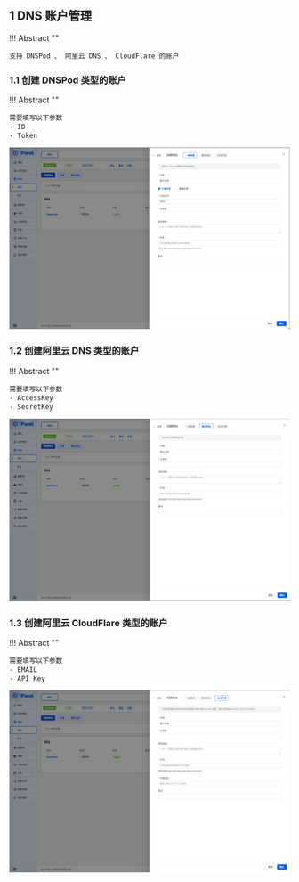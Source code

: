 ## 1 DNS 账户管理
!!! Abstract ""

    支持 DNSPod 、 阿里云 DNS 、 CloudFlare 的账户

### 1.1 创建 DNSPod 类型的账户

!!! Abstract ""

    需要填写以下参数
    - ID
    - Token

![img.png](../../img/websites/auto_create.png)

### 1.2 创建阿里云 DNS 类型的账户

!!! Abstract ""

    需要填写以下参数
    - AccessKey
    - SecretKey

![img.png](../../img/websites/static_create.png)

### 1.3 创建阿里云 CloudFlare 类型的账户

!!! Abstract ""

    需要填写以下参数
    - EMAIL
    - API Key

![img.png](../../img/websites/proxy_create.png)


